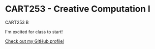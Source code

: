 # CART253 - Creative Computation I

CART253 B

I'm excited for class to start!

[Check out my GitHub profile!](https://www.github.com/melissabanoengarde)
